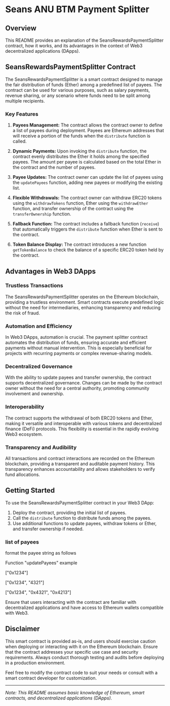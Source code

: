 # Seans ANU BTM Payment Splitter

## Overview

This README provides an explanation of the SeansRewardsPaymentSplitter contract, how it works, and its advantages in the context of Web3 decentralized applications (DApps).

## SeansRewardsPaymentSplitter Contract

The SeansRewardsPaymentSplitter is a smart contract designed to manage the fair distribution of funds (Ether) among a predefined list of payees. The contract can be used for various purposes, such as salary payments, revenue sharing, or any scenario where funds need to be split among multiple recipients.

### Key Features

1. **Payees Management:** The contract allows the contract owner to define a list of payees during deployment. Payees are Ethereum addresses that will receive a portion of the funds when the `distribute` function is called.

2. **Dynamic Payments:** Upon invoking the `distribute` function, the contract evenly distributes the Ether it holds among the specified payees. The amount per payee is calculated based on the total Ether in the contract and the number of payees.

3. **Payee Updates:** The contract owner can update the list of payees using the `updatePayees` function, adding new payees or modifying the existing list.

4. **Flexible Withdrawals:** The contract owner can withdraw ERC20 tokens using the `withdrawTokens` function, Ether using the `withdrawEther` function, and transfer ownership of the contract using the `transferOwnership` function.

5. **Fallback Function:** The contract includes a fallback function (`receive`) that automatically triggers the `distribute` function when Ether is sent to the contract.

6. **Token Balance Display:** The contract introduces a new function `getTokenBalance` to check the balance of a specific ERC20 token held by the contract.

## Advantages in Web3 DApps

### Trustless Transactions

The SeansRewardsPaymentSplitter operates on the Ethereum blockchain, providing a trustless environment. Smart contracts execute predefined logic without the need for intermediaries, enhancing transparency and reducing the risk of fraud.

### Automation and Efficiency

In Web3 DApps, automation is crucial. The payment splitter contract automates the distribution of funds, ensuring accurate and efficient payments without manual intervention. This is especially beneficial for projects with recurring payments or complex revenue-sharing models.

### Decentralized Governance

With the ability to update payees and transfer ownership, the contract supports decentralized governance. Changes can be made by the contract owner without the need for a central authority, promoting community involvement and ownership.

### Interoperability

The contract supports the withdrawal of both ERC20 tokens and Ether, making it versatile and interoperable with various tokens and decentralized finance (DeFi) protocols. This flexibility is essential in the rapidly evolving Web3 ecosystem.

### Transparency and Audibility

All transactions and contract interactions are recorded on the Ethereum blockchain, providing a transparent and auditable payment history. This transparency enhances accountability and allows stakeholders to verify fund allocations.

## Getting Started

To use the SeansRewardsPaymentSplitter contract in your Web3 DApp:

1. Deploy the contract, providing the initial list of payees.
2. Call the `distribute` function to distribute funds among the payees.
3. Use additional functions to update payees, withdraw tokens or Ether, and transfer ownership if needed.

### list of payees

format the payee string as follows

Function "updatePayees"
example 

["0x1234"]


["0x1234", "4321"]


["0x1234", "0x4321", "0x4213"]


Ensure that users interacting with the contract are familiar with decentralized applications and have access to Ethereum wallets compatible with Web3.

## Disclaimer

This smart contract is provided as-is, and users should exercise caution when deploying or interacting with it on the Ethereum blockchain. Ensure that the contract addresses your specific use case and security requirements. Always conduct thorough testing and audits before deploying in a production environment.

Feel free to modify the contract code to suit your needs or consult with a smart contract developer for customization.

---

*Note: This README assumes basic knowledge of Ethereum, smart contracts, and decentralized applications (DApps).*
